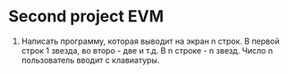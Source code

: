 # Second project EVM

1. Написать программу, которая выводит на экран n строк.
В первой строк 1 звезда, во второ - две и т.д. В n строке - n звезд.
Число n пользователь вводит с клавиатуры.

